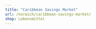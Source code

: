 ```yaml
---
title: "Caribbean Savings Market"
url: /norwich/caribbean-savings-market/
shop: Lebensmittel
---
```

